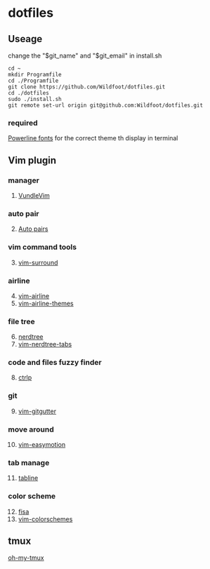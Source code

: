 # dotfiles

## Useage
change the "$git_name" and "$git_email" in install.sh

```
cd ~
mkdir Programfile
cd ./Programfile
git clone https://github.com/Wildfoot/dotfiles.git
cd ./dotfiles
sudo ./install.sh
git remote set-url origin git@github.com:Wildfoot/dotfiles.git
```

### required
[Powerline fonts](https://github.com/powerline/fonts)
for the correct theme th display in terminal

## Vim plugin
### manager
1. [VundleVim](https://github.com/VundleVim/Vundle.vim)
### auto pair
2. [Auto pairs](https://github.com/vim-scripts/Auto-Pairs)
### vim command tools
3. [vim-surround](https://github.com/tpope/vim-surround)
### airline
4. [vim-airline](https://github.com/vim-airline/vim-airline)
5. [vim-airline-themes](https://github.com/vim-airline/vim-airline-themes)
### file tree
6. [nerdtree](https://github.com/scrooloose/nerdtree)
7. [vim-nerdtree-tabs](https://github.com/jistr/vim-nerdtree-tabs)
### code and files fuzzy finder
8. [ctrlp](https://github.com/kien/ctrlp.vim)
### git
9. [vim-gitgutter](https://github.com/airblade/vim-gitgutter)
### move around
10. [vim-easymotion](https://github.com/easymotion/vim-easymotion)
### tab manage
11. [tabline](https://github.com/mkitt/tabline.vim)
### color scheme
12. [fisa](https://github.com/fisadev/fisa-vim-colorscheme)
13. [vim-colorschemes](https://github.com/flazz/vim-colorschemes)

## tmux
[oh-my-tmux](https://github.com/gpakosz/.tmux)
